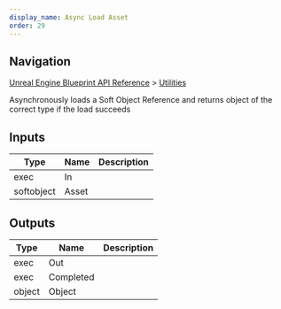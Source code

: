 ```yaml
---
display_name: Async Load Asset
order: 29
---
```

## Navigation

[Unreal Engine Blueprint API Reference](https://dev.epicgames.com/documentation/en-us/unreal-engine/BlueprintAPI) > [Utilities](https://dev.epicgames.com/documentation/en-us/unreal-engine/BlueprintAPI/Utilities)

Asynchronously loads a Soft Object Reference and returns object of the correct type if the load succeeds

## Inputs

| Type | Name | Description |
| --- | --- | --- |
| exec | In |  |
| softobject | Asset |  |

## Outputs

| Type | Name | Description |
| --- | --- | --- |
| exec | Out |  |
| exec | Completed |  |
| object | Object |  |
